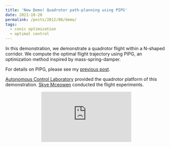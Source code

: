 ```yaml
---
title: 'New Demo! Quadrotor path-planning using PIPG'
date: 2021-10-20
permalink: /posts/2012/08/demo/
tags:
  - conic optimization
  - optimal control
---
```


In this demonstration, we demonstrate a quadrotor flight within a N-shaped corridor. We compute the optimal flight trajectory using PIPG, an optimization method inspired by mass-spring-damper.

For details on PIPG, please see my [previous post](https://yueyu19.github.io/posts/2012/08/pipg/).

[Autonomous Control Laboratory](https://depts.washington.edu/uwacl/) provided the quadrotor platform of this demonstration. [Skye Mceowen](https://www.aa.washington.edu/people/students/Skye%20Mceowen) conducted the flight experiments. 

<p align="center">
<iframe width="280" height="157" src="https://www.youtube.com/embed/jieRSmQwHTU" title="YouTube video player" frameborder="0" allow="accelerometer; autoplay; clipboard-write; encrypted-media; gyroscope; picture-in-picture" allowfullscreen></iframe>
</p>
